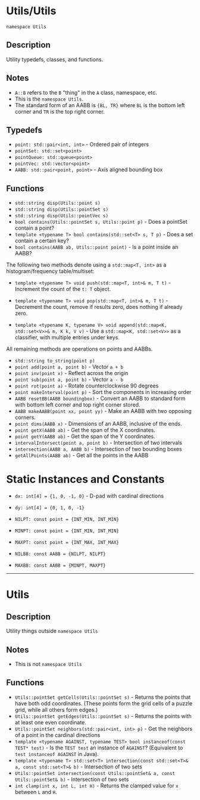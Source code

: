 # Utils/Utils

`namespace Utils`

## Description

Utility typedefs, classes, and functions.

## Notes

- `A::B` refers to the `B` "thing" in the `A` class, namespace, etc.
- This is the `namespace Utils`. 
- The standard form of an AABB is `{BL, TR}` where `BL` is the bottom left corner and `TR` is the top right corner.

## Typedefs

- `point: std::pair<int, int>` - Ordered pair of integers
- `pointSet: std::set<point>`
- `pointQueue: std::queue<point>`
- `pointVec: std::vector<point>`
- `AABB: std::pair<point, point>` - Axis aligned bounding box

## Functions

- `std::string disp(Utils::point s)`
- `std::string disp(Utils::pointSet s)`
- `std::string disp(Utils::pointVec s)`
- `bool contains(Utils::pointSet s, Utils::point p)` - Does a pointSet contain a point?
- `template <typename T> bool contains(std::set<T> s, T p)` - Does a set contain a certain key?
- `bool contains(AABB ab, Utils::point point)` - Is a point inside an AABB?

The following two methods denote using a `std::map<T, int>` as a histogram/frequency table/multiset:

- `template <typename T> void push(std::map<T, int>& m, T t)` - Increment the count of the `t: T` object.
- `template <typename T> void pop(std::map<T, int>& m, T t)` - Decrement the count, remove if results zero, does nothing if already zero.

- `template <typename K, typename V> void append(std::map<K, std::set<V>>& m, K k, V v)` - Use a `std::map<K, std::set<V>>` as a classifier, with multiple entries under keys.

All remaining methods are operations on points and AABBs.

- `std::string to_string(point p)`
- `point add(point a, point b)` - Vector `a + b`
- `point inv(point x)` - Reflect across the origin
- `point sub(point a, point b)` - Vector `a - b`
- `point rot(point a)` - Rotate counterclockwise 90 degrees
- `point makeInterval(point p)` - Sort the components in increasing order
- `AABB resetBB(AABB boundingbox)` - Convert an AABB to standard form with bottom left corner and top right corner stored.
- `AABB makeAABB(point xx, point yy)` - Make an AABB with two opposing corners.
- `point dims(AABB x)` - Dimensions of an AABB, inclusive of the ends.
- `point getX(AABB ab)` - Get the span of the X coordinates.
- `point getY(AABB ab)` - Get the span of the Y coordinates.
- `intervalIntersect(point a, point b)` - Intersection of two intervals
- `intersection(AABB a, AABB b)` - Intersection of two bounding boxes
- `getAllPoints(AABB ab)` - Get all the points in the AABB

# Static Instances and Constants

- `dx: int[4] = {1, 0, -1, 0}` - D-pad with cardinal directions
- `dy: int[4] = {0, 1, 0, -1}`

- `NILPT: const point = {INT_MIN, INT_MIN}`
- `MINPT: const point = {INT_MIN, INT_MIN}`
- `MAXPT: const point = {INT_MAX, INT_MAX}`
- `NILBB: const AABB = {NILPT, NILPT}`
- `MAXBB: const AABB = {MINPT, MAXPT}`



---

# Utils



## Description

Utility things outside `namespace Utils`

## Notes

- This is not `namespace Utils`

## Functions

- `Utils::pointSet getCells(Utils::pointSet s)` - Returns the points that have both odd coordinates. (These points form the grid cells of a puzzle grid, while all others form edges.)
- `Utils::pointSet getEdges(Utils::pointSet s)` - Returns the points with at least one even coordinate.
- `Utils::pointSet neighbors(std::pair<int, int> p)` - Get the neighbors of a point in the cardinal directions
- `template <typename AGAINST, typename TEST> bool instanceof(const TEST* test)` - Is the `TEST test` an instance of `AGAINST`? (Equivalent to `test instanceof AGAINST` in Java).
- `template <typename T> std::set<T> intersection(const std::set<T>& a, const std::set<T>& b)` - Intersection of two sets
- `Utils::pointSet intersection(const Utils::pointSet& a, const Utils::pointSet& b)` - Intersection of two sets
- `int clamp(int x, int L, int H)` - Returns the clamped value for `x` between `L` and `H`.